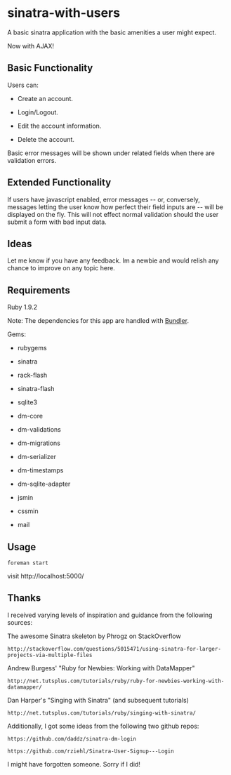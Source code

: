 # sinatra-with-users 
A basic sinatra application with the basic amenities a user might expect.

Now with AJAX!

## Basic Functionality

Users can:

- Create an account.

- Login/Logout.

- Edit the account information.

- Delete the account.

Basic error messages will be shown under related fields when there are validation errors. 

## Extended Functionality

If users have javascript enabled, error messages -- or, conversely, messages letting the user know how perfect their field inputs are -- will be displayed on the fly. This will not effect normal validation should the user submit a form with bad input data.

## Ideas
Let me know if you have any feedback. Im a newbie and would relish any chance to improve on any topic here.

## Requirements

Ruby 1.9.2

Note: The dependencies for this app are handled with [Bundler](http://gembundler.com/).

Gems:

- rubygems

- sinatra

- rack-flash

- sinatra-flash

- sqlite3

- dm-core

- dm-validations

- dm-migrations

- dm-serializer

- dm-timestamps

- dm-sqlite-adapter

- jsmin

- cssmin

- mail

## Usage

    foreman start

visit http://localhost:5000/

## Thanks

I received varying levels of inspiration and guidance from the following sources:

The awesome Sinatra skeleton by Phrogz on StackOverflow

    http://stackoverflow.com/questions/5015471/using-sinatra-for-larger-projects-via-multiple-files

Andrew Burgess' "Ruby for Newbies: Working with DataMapper"

    http://net.tutsplus.com/tutorials/ruby/ruby-for-newbies-working-with-datamapper/

Dan Harper's "Singing with Sinatra" (and subsequent tutorials)

    http://net.tutsplus.com/tutorials/ruby/singing-with-sinatra/

Additionally, I got some ideas from the following two github repos:

    https://github.com/daddz/sinatra-dm-login

    https://github.com/rziehl/Sinatra-User-Signup---Login

I might have forgotten someone. Sorry if I did!
